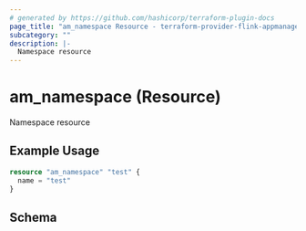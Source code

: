 ```yaml
---
# generated by https://github.com/hashicorp/terraform-plugin-docs
page_title: "am_namespace Resource - terraform-provider-flink-appmanager"
subcategory: ""
description: |-
  Namespace resource
---
```


# am_namespace (Resource)

Namespace resource

## Example Usage

```terraform
resource "am_namespace" "test" {
  name = "test"
}
```

<!-- schema generated by tfplugindocs -->
## Schema